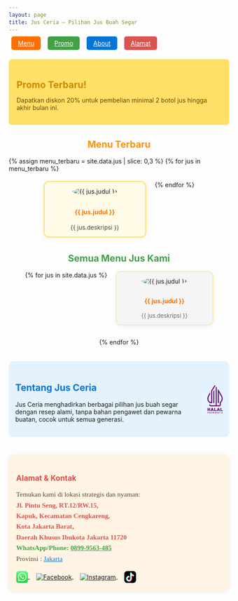 ```yaml
---
layout: page
title: Jus Ceria – Pilihan Jus Buah Segar
---
```


<!-- Logo Halal di atas -->
<!-- Logo Halal Tanpa Border Kosong -->

<!-- Navigasi -->
<nav style="margin-bottom:28px;">
  <a href="#menu" style="padding:7px 15px; margin:0 6px; background:#ff6f00; color:#fff; border-radius:5px;">Menu</a>
  <a href="#promo" style="padding:7px 15px; margin:0 6px; background:#43a047; color:#fff; border-radius:5px;">Promo</a>
  <a href="#about" style="padding:7px 15px; margin:0 6px; background:#0275d8; color:#fff; border-radius:5px;">About</a>
  <a href="#alamat" style="padding:7px 15px; margin:0 6px; background:#d9534f; color:#fff; border-radius:5px;">Alamat</a>
</nav>

<!-- Section Promo -->
<div id="promo" style="background:#ffe066; padding:17px 18px; border-radius:7px; margin-bottom:32px;">
  <h2 style="color:#cc8800; margin-bottom:6px;">Promo Terbaru!</h2>
  <p style="color:#783b02;">Dapatkan diskon 20% untuk pembelian minimal 2 botol jus hingga akhir bulan ini.</p>
</div>

<!-- Section Menu Terbaru -->
<div id="menu-terbaru" style="margin-bottom:35px;">
  <h2 style="color:#ff9000; text-align:center;">Menu Terbaru</h2>
  <div style="display:flex; flex-wrap:wrap; justify-content:center; gap:20px;">
    {% assign menu_terbaru = site.data.jus | slice: 0,3 %}
    {% for jus in menu_terbaru %}
      <div style="width:210px; background:#fffbe6; border-radius:12px; border:2px solid #ffe066; box-shadow:0 2px 8px #eee; padding:13px 10px; text-align:center;">
        <img src="{{ jus.gambar }}" alt="{{ jus.judul }}" style="width:80px; height:80px; object-fit:cover; border-radius:50%; margin-bottom:10px;">
        <h4 style="color:#ff6f00;">{{ jus.judul }}</h4>
        <div style="color:#444; font-size:0.97em;">{{ jus.deskripsi }}</div>
      </div>
    {% endfor %}
  </div>
</div>

<!-- Section Semua Menu -->
<div id="menu" style="margin-bottom:35px;">
  <h2 style="color:#43a047; text-align:center;">Semua Menu Jus Kami</h2>
  <div style="display:flex; flex-wrap:wrap; justify-content:center; gap:20px;">
    {% for jus in site.data.jus %}
      <div style="width:200px; background:#f5f5f5; border-radius:10px; border:1px solid #ffe066; box-shadow:0 2px 8px #eee; padding:13px 10px; text-align:center; margin-bottom:10px;">
        <img src="{{ jus.gambar }}" alt="{{ jus.judul }}" style="width:65px; height:65px; border-radius:50%; margin-bottom:8px;">
        <h4 style="color:#ff6f00;">{{ jus.judul }}</h4>
        <div style="font-size:0.92em; color:#666;">{{ jus.deskripsi }}</div>
      </div>
    {% endfor %}
  </div>
</div>

<!-- Section About -->
<!-- Section About dengan Logo Halal Sejajar -->
<div id="about" style="margin-bottom:40px; background:#e3f2fd; border-radius:11px; padding:18px 15px; display:flex; align-items:center; gap:22px;">
  <div style="flex:1;">
    <h2 style="color:#0275d8;">Tentang Jus Ceria</h2>
    <p>Jus Ceria menghadirkan berbagai pilihan jus buah segar dengan resep alami, tanpa bahan pengawet dan pewarna buatan, cocok untuk semua generasi.</p>
  </div>
  <div style="flex-shrink:0;">
    <img src="/images/logo-halal.png"
     alt="Logo Halal"
     style="height:64px; display:block; background:none; box-shadow:none; border:none; margin:auto; padding:0;"/>

  </div>
</div>


<!-- Section Alamat -->
<!-- Section Alamat dan Kontak -->
<div id="alamat" style="margin-bottom:33px; background:#fff3e3; border-radius:12px; padding:19px 17px; box-shadow:0 2px 8px #eee;">
  <h2 style="color:#d9534f; font-size:1.22em; margin-bottom:10px;">Alamat & Kontak</h2>
  <p style="font-size:1.09em; color:#5a4633; font-family:'Lora', serif; margin-bottom:16px; line-height:1.6;">
    Temukan kami di lokasi strategis dan nyaman:<br>
    <span style="font-weight:600; color:#d9534f">
    <a href="https://maps.google.com/?q=Jl.+Pintu+Seng,+RT.12%2FRW.15,+Kapuk,+Kecamatan+Cengkareng,+Kota+Jakarta+Barat,+Daerah+Khusus+Ibukota+Jakarta+11720"
       target="_blank" style="color:#d9534f; text-decoration:none;">
      Jl. Pintu Seng, RT.12/RW.15,<br>
      Kapuk, Kecamatan Cengkareng,<br>
      Kota Jakarta Barat,<br>
      Daerah Khusus Ibukota Jakarta 11720
    </a>
    </span>
    <br>
    <span style="font-weight:600; color:#43a047;">
      WhatsApp/Phone:
      <a href="https://wa.me/628999563485" target="_blank" style="color:#43a047; text-decoration:underline;">
        0899-9563-485
      </a>
    </span>
    <br>
    <span style="font-weight:500;">
      Provinsi :
      <a href="https://www.google.com/search?q=DKI+Jakarta+Province" target="_blank" style="color:#0275d8; text-decoration:underline;">
        Jakarta
      </a>
    </span>
  </p>

  <!-- Social Media PNG Icons -->
  <div style="margin-top:2px;">
    <a href="https://wa.me/628999563485" target="_blank" title="WhatsApp" style="margin-right:15px;">
      <img src="/images/wa.png" alt="WhatsApp" style="height:27px; vertical-align:middle;"/>
    </a>
    <a href="https://facebook.com/jusceria.id" target="_blank" title="Facebook" style="margin-right:15px;">
      <img src="/images/fb.png" alt="Facebook" style="height:27px; vertical-align:middle;"/>
    </a>
    <a href="https://instagram.com/jusceria.id" target="_blank" title="Instagram" style="margin-right:15px;">
      <img src="/images/ig.png" alt="Instagram" style="height:27px; vertical-align:middle;"/>
    </a>
    <a href="https://www.tiktok.com/@jusceria.id" target="_blank" title="TikTok">
      <img src="/images/tiktok.png" alt="TikTok" style="height:27px; vertical-align:middle;"/>
    </a>
  </div>
</div>


</div>

